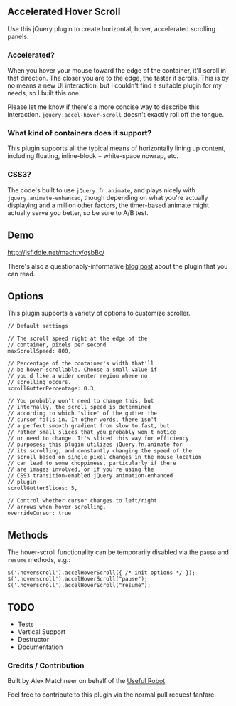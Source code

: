 ## Accelerated Hover Scroll

Use this jQuery plugin to create horizontal, hover, accelerated scrolling panels.

### Accelerated?

When you hover your mouse toward the edge of the container, it'll scroll
in that direction. The closer you are to the edge, the faster it
scrolls. This is by no means a new UI interaction, but I couldn't find a
suitable plugin for my needs, so I built this one.

Please let me know if there's a more concise way to describe this
interaction. `jquery.accel-hover-scroll` doesn't exactly roll off the
tongue.

### What kind of containers does it support?

This plugin supports all the typical means of horizontally lining up
content, including floating, inline-block + white-space nowrap, etc.

### CSS3?

The code's built to use `jQuery.fn.animate`, and plays nicely with 
`jquery.animate-enhanced`, though depending on what you're actually
displaying and a million other factors, the timer-based animate 
might actually serve you better, so be sure to A/B test.

## Demo

http://jsfiddle.net/machty/qsbBc/

There's also a questionably-informative
[blog post](http://machty.github.com/blog/2012/11/12/jquery-accelerated-hover-scroll/)
about the plugin that you can read.

## Options

This plugin supports a variety of options to customize scroller.

    // Default settings
    
    // The scroll speed right at the edge of the
    // container, pixels per second
    maxScrollSpeed: 800,
    
    // Percentage of the container's width that'll
    // be hover-scrollable. Choose a small value if
    // you'd like a wider center region where no
    // scrolling occurs.
    scrollGutterPercentage: 0.3,
    
    // You probably won't need to change this, but
    // internally, the scroll speed is determined
    // according to which 'slice' of the gutter the
    // cursor falls in. In other words, there isn't
    // a perfect smooth gradient from slow to fast, but
    // rather small slices that you probably won't notice
    // or need to change. It's sliced this way for efficiency
    // purposes; this plugin utilizes jQuery.fn.animate for
    // its scrolling, and constantly changing the speed of the
    // scroll based on single pixel changes in the mouse location
    // can lead to some choppiness, particularly if there
    // are images involved, or if you're using the 
    // CSS3 transition-enabled jQuery.animation-enhanced
    // plugin
    scrollGutterSlices: 5,
    
    // Control whether cursor changes to left/right
    // arrows when hover-scrolling.
    overrideCursor: true

## Methods

The hover-scroll functionality can be temporarily disabled via the
`pause` and `resume` methods, e.g.:

    $('.hoverscroll').accelHoverScroll({ /* init options */ });
    $('.hoverscroll').accelHoverScroll("pause");
    $('.hoverscroll').accelHoverScroll("resume");

## TODO

- Tests
- Vertical Support
- Destructor
- Documentation

### Credits / Contribution

Built by Alex Matchneer on behalf of the [Useful Robot](usefulrobot.io)

Feel free to contribute to this plugin via the normal pull request
fanfare.
